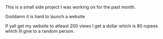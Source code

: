 This is a small side project I was working on for the past month.



Goddamn it is hard to launch a website




If yall get my website to atleast 200 views I get a dollar which is 80 rupees which Ill give to a random person.
